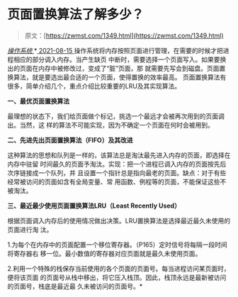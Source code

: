 <!--yml
category: 未分类
date: 0001-01-01 00:00:00
--->

# 页面置换算法了解多少？

> 原文：[https://zwmst.com/1349.html](https://zwmst.com/1349.html)

   [ *操作系统* ](https://zwmst.com/%e6%93%8d%e4%bd%9c%e7%b3%bb%e7%bb%9f)*[ <time datetime="2021-08-15T11:09:10+08:00"> 2021-08-15 </time> ](https://zwmst.com/1349.html)  操作系统将内存按照页面进行管理，在需要的时候才把进程相应的部分调入内存。当产生缺页 中断时，需要选择一个页面写入。如果要换出的页面在内存中被修改过，变成了“脏”页面，那 就需要先写会到磁盘。页面置换算法，就是要选出最合适的一个页面，使得置换的效率最高。 页面置换算法有很多，简单介绍几个，重点介绍比较重要的LRU及其实现算法。

**一、最优页面置换算法**

最理想的状态下，我们给页面做个标记，挑选一个最远才会被再次用到的页面调出。当然，这 样的算法不可能实现，因为不确定一个页面在何时会被用到。

**二、先进先出页面置换算法（FIFO）及其改进**

这种算法的思想和队列是一样的，该算法总是淘汰最先进入内存的页面，即选择在内存中驻留 时间最久的页面予淘汰。实现：把一个进程已调入内存的页面按先后次序链接成一个队列，并 且设置一个指针总是指向最老的页面。缺点：对于有些经常被访问的页面如含有全局变量、常 用函数、例程等的页面，不能保证这些不被淘汰。

**三、最近最少使用页面置换算法LRU（Least Recently Used）**

根据页面调入内存后的使用情况做出决策。LRU置换算法是选择最近最久未使用的页面进行淘 汰。

1.为每个在内存中的页面配置一个移位寄存器。（P165）定时信号将每隔一段时间将寄存器右 移一位。最小数值的寄存器对应页面就是最久未使用页面。

2.利用一个特殊的栈保存当前使用的各个页面的页面号。每当进程访问某页面时，便将该页面 的页面号从栈中移出，将它压入栈顶。因此，栈顶永远是最新被访问的页面号，栈底是最近最 久未被访问的页面号。*